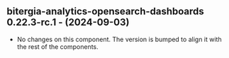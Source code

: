   ## bitergia-analytics-opensearch-dashboards 0.22.3-rc.1 - (2024-09-03)
  
  * No changes on this component. The version is bumped to align it
    with the rest of the components.

